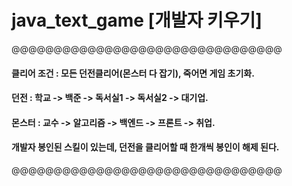 # java_text_game  [개발자 키우기]

@@@@@@@@@@@@@@@@@@@@@@@@@@@@@@@@

#### 클리어 조건 : 모든 던전클리어(몬스터 다 잡기), 죽어면 게임 초기화.

#### 던전 : 학교 -> 백준 -> 독서실1 -> 독서실2 -> 대기업.

#### 몬스터 : 교수 -> 알고리즘 -> 백엔드 -> 프론트 -> 취업.

#### 개발자 봉인된 스킬이 있는데, 던전을 클리어할 때 한개씩 봉인이 해제 된다.

@@@@@@@@@@@@@@@@@@@@@@@@@@@@@@@@
